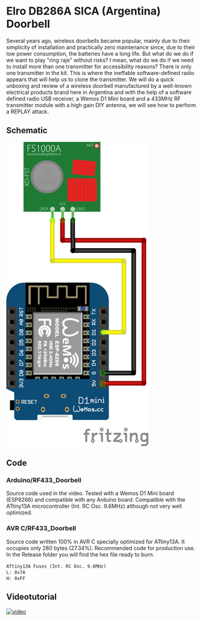 # Elro DB286A SICA (Argentina) Doorbell

Several years ago, wireless doorbells became popular, mainly due to their simplicity of installation and practically zero maintenance since, due to their low power consumption, the batteries have a long life.
But what do we do if we want to play "ring raje" without risks? I mean, what do we do if we need to install more than one transmitter for accessibility reasons? There is only one transmitter in the kit. This is where the ineffable software-defined radio appears that will help us to clone the transmitter.
We will do a quick unboxing and review of a wireless doorbell manufactured by a well-known electrical products brand here in Argentina and with the help of a software defined radio USB receiver, a Wemos D1 Mini board and a 433MHz RF transmitter module with a high gain DIY antenna, we will see how to perform a REPLAY attack.

## Schematic

![schematic](/Schematic/rf433_doorbell_schematic.png)

## Code

### Arduino/RF433_Doorbell
Source code used in the video. Tested with a Wemos D1 Mini board (ESP8266) and compatible with any Arduino board. Compatible with the ATtiny13A microcontroller (Int. RC Osc. 9.6MHz) although not very well optimized.

### AVR C/RF433_Doorbell
Source code written 100% in AVR C specially optimized for ATtiny13A. It occupies only 280 bytes (27.34%). Recommended code for production use. In the Release folder you will find the hex file ready to burn.

```
ATtiny13A Fuses (Int. RC Osc. 9.6MHz)
L: 0x7A
H: 0xFF
```

## Videotutorial

[![video](https://img.youtube.com/vi/Pp0GVWaTra8/0.jpg)](https://www.youtube.com/watch?v=Pp0GVWaTra8)
